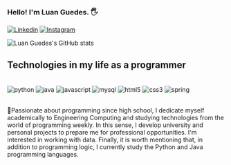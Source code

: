 ### Hello! I'm Luan Guedes. 🖐️

[![Linkedin](https://img.shields.io/badge/LinkedIn-0077B5?style=for-the-badge&logo=linkedin&logoColor=white)](https://www.linkedin.com/in/luan-crísley)
[![Instagram](https://img.shields.io/badge/Instagram-E4405F?style=for-the-badge&logo=instagram&logoColor=white)](https://www.instagram.com/_luan.guedes_/)

![Luan Guedes's GitHub stats](https://github-readme-stats.vercel.app/api?username=luanguedes7&show_icons=true&theme=dark)

## Technologies in my life as a programmer

<div style="display: inline_block"><br/>
   <img align="center" alt="python" src="https://img.shields.io/badge/Python-3776AB?style=for-the-badge&logo=python&logoColor=white" />
   <img align="center" alt="java" src="https://img.shields.io/badge/Java-ED8B00?style=for-the-badge&logo=openjdk&logoColor=white" />
   <img align="center" alt="javascript" src="https://img.shields.io/badge/JavaScript-F7DF1E?style=for-the-badge&logo=javascript&logoColor=black" />
   <img align="center" alt="mysql" src="https://img.shields.io/badge/MySQL-00000F?style=for-the-badge&logo=mysql&logoColor=white" />
   <img align="center" alt="html5" src="https://img.shields.io/badge/HTML5-E34F26?style=for-the-badge&logo=html5&logoColor=white" />
   <img align="center" alt="css3" src="https://img.shields.io/badge/CSS3-1572B6?style=for-the-badge&logo=css3&logoColor=white" />
   <img align="center" alt="spring" src="https://img.shields.io/badge/Spring-6DB33F?style=for-the-badge&logo=spring&logoColor=white" />
</div><br/>

💭Passionate about programming since high school, I dedicate myself academically to Engineering Computing and studying technologies from the world of programming weekly. In this sense, I develop university and personal projects to prepare me for professional opportunities. I'm interested in working with data. Finally, it is worth mentioning that, in addition to programming logic, I currently study the Python and Java programming languages.

 
